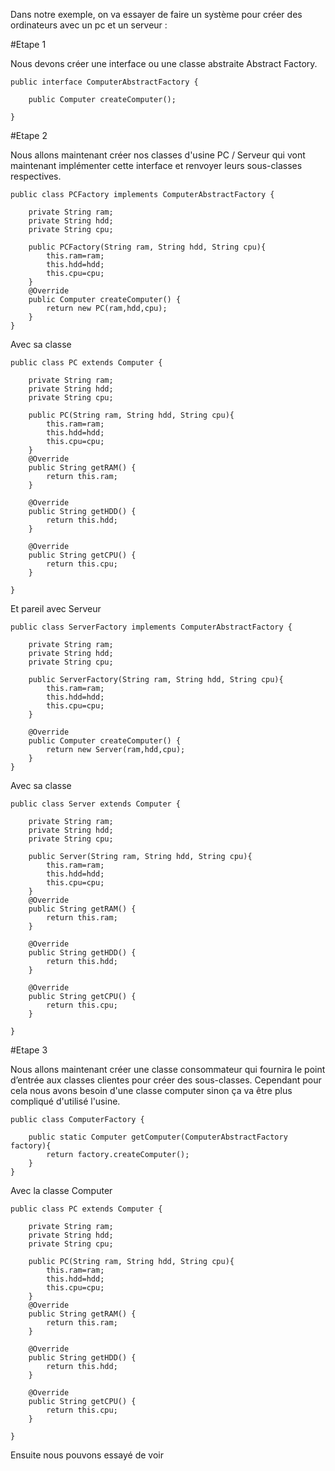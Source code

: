 
Dans notre exemple, on va essayer de faire un système pour créer des ordinateurs avec un pc et un serveur :

#Etape 1

Nous devons créer une interface ou une classe abstraite Abstract Factory.

```
public interface ComputerAbstractFactory {

	public Computer createComputer();

}
```

#Etape 2

Nous allons maintenant créer nos classes d'usine PC / Serveur qui vont maintenant implémenter cette interface et renvoyer leurs sous-classes respectives.

```
public class PCFactory implements ComputerAbstractFactory {

	private String ram;
	private String hdd;
	private String cpu;
	
	public PCFactory(String ram, String hdd, String cpu){
		this.ram=ram;
		this.hdd=hdd;
		this.cpu=cpu;
	}
	@Override
	public Computer createComputer() {
		return new PC(ram,hdd,cpu);
	}
}
```
Avec sa classe
```
public class PC extends Computer {
 
    private String ram;
    private String hdd;
    private String cpu;
     
    public PC(String ram, String hdd, String cpu){
        this.ram=ram;
        this.hdd=hdd;
        this.cpu=cpu;
    }
    @Override
    public String getRAM() {
        return this.ram;
    }
 
    @Override
    public String getHDD() {
        return this.hdd;
    }
 
    @Override
    public String getCPU() {
        return this.cpu;
    }
 
}
```
Et pareil avec Serveur

```
public class ServerFactory implements ComputerAbstractFactory {

	private String ram;
	private String hdd;
	private String cpu;
	
	public ServerFactory(String ram, String hdd, String cpu){
		this.ram=ram;
		this.hdd=hdd;
		this.cpu=cpu;
	}
	
	@Override
	public Computer createComputer() {
		return new Server(ram,hdd,cpu);
	}
}
```
Avec sa classe
```
public class Server extends Computer {
 
    private String ram;
    private String hdd;
    private String cpu;
     
    public Server(String ram, String hdd, String cpu){
        this.ram=ram;
        this.hdd=hdd;
        this.cpu=cpu;
    }
    @Override
    public String getRAM() {
        return this.ram;
    }
 
    @Override
    public String getHDD() {
        return this.hdd;
    }
 
    @Override
    public String getCPU() {
        return this.cpu;
    }
 
}
```

#Etape 3

Nous allons maintenant créer une classe consommateur qui fournira le point d’entrée aux classes clientes pour créer des sous-classes. Cependant pour cela nous avons besoin d'une classe computer sinon ça va être plus compliqué d'utilisé l'usine.

```
public class ComputerFactory {

	public static Computer getComputer(ComputerAbstractFactory factory){
		return factory.createComputer();
	}
}
```
Avec la classe Computer
```
public class PC extends Computer {
 
    private String ram;
    private String hdd;
    private String cpu;
     
    public PC(String ram, String hdd, String cpu){
        this.ram=ram;
        this.hdd=hdd;
        this.cpu=cpu;
    }
    @Override
    public String getRAM() {
        return this.ram;
    }
 
    @Override
    public String getHDD() {
        return this.hdd;
    }
 
    @Override
    public String getCPU() {
        return this.cpu;
    }
 
}
```
Ensuite nous pouvons essayé de voir 
